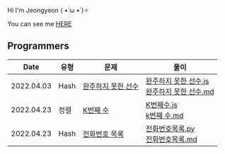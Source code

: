 Hi I'm Jeongyeon ( •̀ ω •́ )✧

You can see me [HERE](https://github.com/jeongyeon-park)

## Programmers

|Date|유형|문제|풀이|
|----|----|----|----|
|2022.04.03|Hash|[완주하지 못한 선수](https://programmers.co.kr/learn/courses/30/lessons/42576)|[완주하지 못한 선수.js](./src/%EC%99%84%EC%A3%BC%ED%95%98%EC%A7%80%EB%AA%BB%ED%95%9C%EC%84%A0%EC%88%98.js)<br>[완주하지 못한 선수.md](./Jeongyeon/solve/%EC%99%84%EC%A3%BC%ED%95%98%EC%A7%80%EB%AA%BB%ED%95%9C%EC%84%A0%EC%88%98.md)|
|2022.04.23|정렬|[K번째 수](https://programmers.co.kr/learn/courses/30/lessons/42748?language=javascript)|[K번째수.js](./src/K%EB%B2%88%EC%A7%B8%EC%88%98.js) <br>[k번째 수.md](./solve/K%EB%B2%88%EC%A7%B8%EC%88%98.md)|
|2022.04.23|Hash|[전화번호 목록](https://programmers.co.kr/learn/courses/30/lessons/42577)|[전화번호목록.py](./src/%EC%A0%84%ED%99%94%EB%B2%88%ED%98%B8%EB%AA%A9%EB%A1%9D.py)<br>[전화번호목록.md](./solve/%EC%A0%84%ED%99%94%EB%B2%88%ED%98%B8%EB%AA%A9%EB%A1%9D.md)|